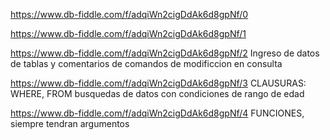 https://www.db-fiddle.com/f/adqiWn2cigDdAk6d8gpNf/0

https://www.db-fiddle.com/f/adqiWn2cigDdAk6d8gpNf/1

https://www.db-fiddle.com/f/adqiWn2cigDdAk6d8gpNf/2
Ingreso de datos de tablas y comentarios de comandos de modificcion en consulta 

https://www.db-fiddle.com/f/adqiWn2cigDdAk6d8gpNf/3
CLAUSURAS: WHERE, FROM busquedas de datos con condiciones de rango de edad

https://www.db-fiddle.com/f/adqiWn2cigDdAk6d8gpNf/4
FUNCIONES, siempre tendran argumentos

